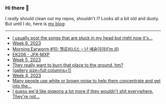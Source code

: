 ### Hi there 👋

I _really_ should clean out my repos, shouldn't I? Looks all a bit old and dusty. But until I do, here is [my blog](https://lostfocus.de/):

--- 

<!-- POST-LIST:START -->
- [I usually post the songs that are stuck in my head but right now it&#39;s…](https://lostfocus.de/2023/02/13/231246/)
- [Week 6, 2023](https://lostfocus.de/2023/02/12/week-6-2023/)
- [Morning Earworm #10: 헬로비너스 – 난 예술이야&lpar;I’m ill&rpar;](https://lostfocus.de/2023/02/11/morning-earworm-10-%ed%97%ac%eb%a1%9c%eb%b9%84%eb%84%88%ec%8a%a4-%eb%82%9c-%ec%98%88%ec%88%a0%ec%9d%b4%ec%95%bcim-ill/)
- [EK206 - JFK-MXP](https://lostfocus.de/2023/02/10/231232/)
- [Week 5, 2023](https://lostfocus.de/2023/02/05/week-5-2023/)
- [They really want to burn that place to the ground, hm?](https://lostfocus.de/2023/02/02/231220/)
- [[gallery size=full columns=1]](https://lostfocus.de/2023/01/31/231215/)
- [Week 4, 2023](https://lostfocus.de/2023/01/29/week-4-2023/)
- [Many people use white or brown noise to help them concentrate and get into the…](https://lostfocus.de/2023/01/27/231207/)
- [I guess we&#39;d like pigeons a lot more if they wouldn&#39;t shit everywhere. They&#39;re not…](https://lostfocus.de/2023/01/25/231204/)
<!-- POST-LIST:END -->

<!--
**lostfocus/lostfocus** is a ✨ _special_ ✨ repository because its `README.md` (this file) appears on your GitHub profile.

Here are some ideas to get you started:

- 🔭 I’m currently working on ...
- 🌱 I’m currently learning ...
- 👯 I’m looking to collaborate on ...
- 🤔 I’m looking for help with ...
- 💬 Ask me about ...
- 📫 How to reach me: ...
- 😄 Pronouns: ...
- ⚡ Fun fact: ...
-->
